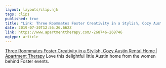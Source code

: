 ```yaml
---
layout: layouts/clip.njk 
tags: clips 
published: true 
title: "Link: Three Roommates Foster Creativity in a Stylish, Cozy Austin Rental Home | Apartment Therapy" 
date: 2019-07-30T12:56:26.662Z 
link: https://www.apartmenttherapy.com/-268746-268746 
ogtype: article 
---
```

[Three Roommates Foster Creativity in a Stylish, Cozy Austin Rental Home | Apartment Therapy](https://www.apartmenttherapy.com/-268746-268746) 
Love this delightful little Austin home from the women behind Foster events. 